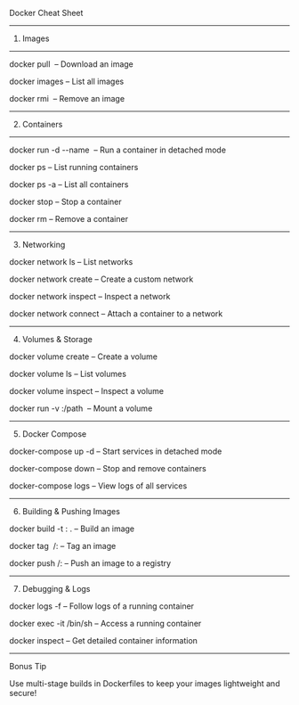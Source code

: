 

Docker Cheat Sheet



---
1. Images
---
docker pull <image> – Download an image

docker images – List all images

docker rmi <image> – Remove an image



---
2. Containers
---
docker run -d --name <container> <image> – Run a container in detached mode

docker ps – List running containers

docker ps -a – List all containers

docker stop <container> – Stop a container

docker rm <container> – Remove a container



---

3. Networking

docker network ls – List networks

docker network create <name> – Create a custom network

docker network inspect <name> – Inspect a network

docker network connect <network> <container> – Attach a container to a network



---

4. Volumes & Storage

docker volume create <name> – Create a volume

docker volume ls – List volumes

docker volume inspect <name> – Inspect a volume

docker run -v <volume>:/path <image> – Mount a volume



---

5. Docker Compose

docker-compose up -d – Start services in detached mode

docker-compose down – Stop and remove containers

docker-compose logs – View logs of all services



---

6. Building & Pushing Images

docker build -t <image>:<tag> . – Build an image

docker tag <image> <repo>/<image>:<tag> – Tag an image

docker push <repo>/<image>:<tag> – Push an image to a registry



---

7. Debugging & Logs

docker logs -f <container> – Follow logs of a running container

docker exec -it <container> /bin/sh – Access a running container

docker inspect <container> – Get detailed container information



---

Bonus Tip

Use multi-stage builds in Dockerfiles to keep your images lightweight and secure!



